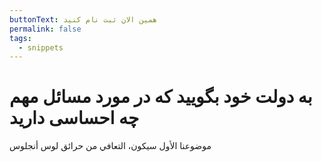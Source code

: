 ```yaml
---
buttonText: همین الان ثبت نام کنید
permalink: false
tags:
  - snippets
---
```

#  به دولت خود بگویید که در مورد مسائل مهم چه احساسی دارید 
موضوعنا الأول سيكون، التعافي من حرائق لوس أنجلوس
